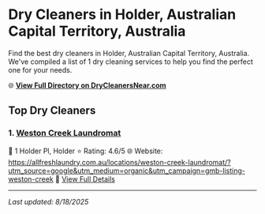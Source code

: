 # Dry Cleaners in Holder, Australian Capital Territory, Australia

Find the best dry cleaners in Holder, Australian Capital Territory, Australia. We've compiled a list of 1 dry cleaning services to help you find the perfect one for your needs.

🌐 **[View Full Directory on DryCleanersNear.com](https://drycleanersnear.com/city/Australia/Australian%20Capital%20Territory/Holder)**

## Top Dry Cleaners

### 1. [Weston Creek Laundromat](https://drycleanersnear.com/dryCleaner/68a28973e025a3a8d28d3b48/weston-creek-laundromat)
📍 1 Holder Pl, Holder
⭐ Rating: 4.6/5
🌐 Website: https://allfreshlaundry.com.au/locations/weston-creek-laundromat/?utm_source=google&utm_medium=organic&utm_campaign=gmb-listing-weston-creek
🔗 [View Full Details](https://drycleanersnear.com/dryCleaner/68a28973e025a3a8d28d3b48/weston-creek-laundromat)


---

*Last updated: 8/18/2025*
